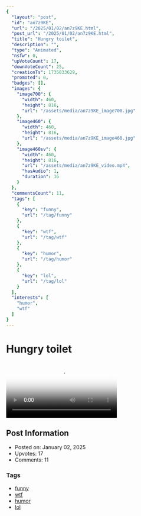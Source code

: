 ```yaml
---
{
  "layout": "post",
  "id": "an7z9KE",
  "url": "/2025/01/02/an7z9KE.html",
  "post_url": "/2025/01/02/an7z9KE.html",
  "title": "Hungry toilet",
  "description": "",
  "type": "Animated",
  "nsfw": 0,
  "upVoteCount": 17,
  "downVoteCount": 25,
  "creationTs": 1735833629,
  "promoted": 0,
  "badges": [],
  "images": {
    "image700": {
      "width": 460,
      "height": 816,
      "url": "/assets/media/an7z9KE_image700.jpg"
    },
    "image460": {
      "width": 460,
      "height": 816,
      "url": "/assets/media/an7z9KE_image460.jpg"
    },
    "image460sv": {
      "width": 460,
      "height": 816,
      "url": "/assets/media/an7z9KE_video.mp4",
      "hasAudio": 1,
      "duration": 16
    }
  },
  "commentsCount": 11,
  "tags": [
    {
      "key": "funny",
      "url": "/tag/funny"
    },
    {
      "key": "wtf",
      "url": "/tag/wtf"
    },
    {
      "key": "humor",
      "url": "/tag/humor"
    },
    {
      "key": "lol",
      "url": "/tag/lol"
    }
  ],
  "interests": [
    "humor",
    "wtf"
  ]
}
---
```


# Hungry toilet

<video controls playsinline loop poster="/assets/media/an7z9KE_image460.jpg">
  <source src="/assets/media/an7z9KE_video.mp4" type="video/mp4">
  Your browser does not support the video tag.
</video>

## Post Information

- Posted on: January 02, 2025
- Upvotes: 17
- Comments: 11

### Tags

- [funny](/tag/funny)
- [wtf](/tag/wtf)
- [humor](/tag/humor)
- [lol](/tag/lol)
